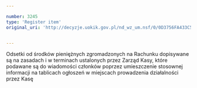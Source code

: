 ```yaml
---

number: 3245
type: 'Register item'
original_uri: 'http://decyzje.uokik.gov.pl/nd_wz_um.nsf/0/0D3756FA433C5D18C1257A0D0031FF1C?OpenDocument'


---
```


Odsetki od środków pieniężnych zgromadzonych na Rachunku dopisywane są na zasadach i w terminach ustalonych przez Zarząd Kasy, które podawane są do wiadomości członków poprzez umieszczenie stosownej informacji na tablicach ogłoszeń w miejscach prowadzenia działalności przez Kasę
